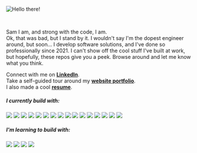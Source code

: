 ![Hello there!](https://media.giphy.com/media/xTiIzJSKB4l7xTouE8/giphy.gif)

<br>

Sam I am, and strong with the code, I am.
<br>
Ok, that was bad, but I stand by it. I wouldn't say I'm the dopest engineer around, but soon... I develop software solutions, and I've done so professionally since 2021. I can't show off the cool stuff I've built at work, but hopefully, these repos give you a peek. Browse around and let me know what you think.

Connect with me on **<a href="https://www.linkedin.com/in/sambassong/">LinkedIn</a>**.
<br>
Take a self-guided tour around my **[website portfolio](https://sambassong.com)**.
<br>
I also made a cool **<a href="https://drive.google.com/file/d/1dhW0c8XGQcZjFCdnmXCUZ8VX3BVATUzo/view?usp=sharing">resume</a>**.
 

 ##### **I currently build with**:
 <div>
  <a href="#"><img src="https://img.shields.io/badge/-JavaScript-F7DF1E?style=flat-square&logo=javascript&logoColor=black" /></a>
  <a href="#"><img src="https://img.shields.io/badge/-React-61DAFB?style=flat-square&logo=React&logoColor=black" /></a>
  <a href="#"><img src="https://img.shields.io/badge/-Redux-764ABC?style=flat-square&logo=Redux" /></a> 
  <a href="#"><img src="https://img.shields.io/badge/-Express-F7F7F7?style=flat-square&logo=express&logoColor=339933" /></a>
  <a href="#"><img src="https://img.shields.io/badge/-NodeJS-339933?style=flat-square&logo=Node.js&logoColor=white" /></a>
  <a href="#"><img src="https://img.shields.io/badge/-MongoDB-F7F7F7?style=flat-square&logo=mongodb" /></a>
  <a href="#"><img src="https://img.shields.io/badge/Amazon_AWS-FF9900?style=flat-square&logo=amazonaws&logoColor=black" /></a>
  <a href="#"><img src="https://img.shields.io/badge/-Python3-3776AB?style=flat-square&logo=Python&logoColor=white" /></a>
  <a href="#"><img src="https://img.shields.io/badge/-Flask-F7F7F7?style=flat-square&logo=flask&logoColor=black" /></a>
  <a href="#"><img src="https://img.shields.io/badge/pandas-%23150458.svg?style=flat-square&logo=pandas&logoColor=white" /></a>
  <a href="#"><img src="https://img.shields.io/badge/-PostgreSQL-336791?style=flat-square&logo=postgresql&logoColor=FAFAFA" /></a>
  <a href="#"><img src="https://img.shields.io/badge/Vue.js-%2335495e.svg?style=flat-square&logo=vuedotjs&logoColor=%234FC08D" /></a>
  <a href="#"><img src="https://img.shields.io/badge/-HTML5-E34F26?style=flat-square&logo=html5&logoColor=white" /></a>
  <a href="#"><img src="https://img.shields.io/badge/-CSS3-1572B6?style=flat-square&logo=css3" /></a>
  <a href="#"><img src="https://img.shields.io/badge/-jest-%23C21325?style=flat-square&logo=jest&logoColor=white" /></a>
  <a href="#"><img src="https://img.shields.io/badge/-cypress-%23E5E5E5?style=flat-square&logo=cypress&logoColor=058a5e" /></a>
 </div>

 ##### **I'm learning to build with**:
 <div>
  <a href="#"><img src="https://img.shields.io/badge/Java-ED8B00?style=flat-square&logo=openjdk&logoColor=black" /></a>
  <a href="#"><img src="https://img.shields.io/badge/Next-black?style=flat-square&logo=next.js&logoColor=white" /></a>
  <a href="#"><img src="https://img.shields.io/badge/numpy-%23013243.svg?style=flat-square&logo=numpy&logoColor=white" /></a>
  <a href="#"><img src="https://img.shields.io/badge/Matplotlib-%23ffffff.svg?style=flat-square&logo=Matplotlib&logoColor=black" /></a>
 </div>
